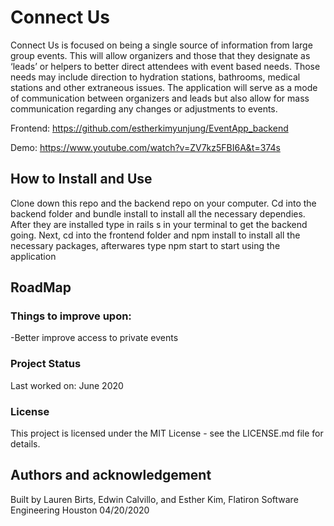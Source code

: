# Connect Us

Connect Us is focused on being a single source of information from large group events. This will allow organizers and those that they designate as ‘leads’ or helpers to better direct attendees with event based needs. Those needs may include direction to hydration stations, bathrooms, medical stations and other extraneous issues. The application will serve as a mode of communication between organizers and leads but also allow for mass communication regarding any changes or adjustments to events.

Frontend: https://github.com/estherkimyunjung/EventApp_backend

Demo: https://www.youtube.com/watch?v=ZV7kz5FBI6A&t=374s

## How to Install and Use

Clone down this repo and the backend repo on your computer. Cd into the backend folder and bundle install to install all the necessary dependies. After they are installed type in rails s in your terminal to get the backend going. Next, cd into the frontend folder and npm install to install all the necessary packages, afterwares type npm start to start using the application

## RoadMap

### Things to improve upon:
   -Better improve access to private events

### Project Status

Last worked on: June 2020

### License
This project is licensed under the MIT License - see the LICENSE.md file for details.

## Authors and acknowledgement

Built by Lauren Birts, Edwin Calvillo, and Esther Kim, Flatiron Software Engineering Houston 04/20/2020
